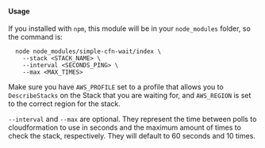 
#### Usage


If you installed with `npm`, this module will be in your `node_modules` folder, so the command is: 

```
  node node_modules/simple-cfn-wait/index \
    --stack <STACK_NAME> \
    --interval <SECONDS_PING> \
    --max <MAX_TIMES>
```

Make sure you have `AWS_PROFILE` set to a profile that allows you to `DescribeStacks` on the Stack that you are waiting for, and `AWS_REGION` is set to the correct region for the stack.

`--interval` and `--max` are optional. They represent the time between polls to cloudformation to use in seconds and the maximum amount of times to check the stack, respectively. They will default to 60 seconds and 10 times.